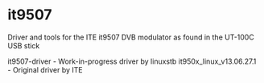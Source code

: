 it9507
======

Driver and tools for the ITE it9507 DVB modulator as found in the UT-100C USB stick

it9507-driver - Work-in-progress driver by linuxstb
it950x_linux_v13.06.27.1 - Original driver by ITE
